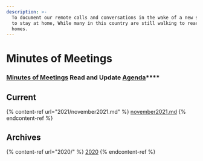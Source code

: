 ```yaml
---
description: >-
  To document our remote calls and conversations in the wake of a new situation
  to stay at home, While many in this country are still walking to reach their
  homes.
---
```


# Minutes of Meetings

### [**Minutes of Meetings**](https://app.gitbook.com/@janastu/s/openjanastu/\~/drafts/-MX06fsOWOpUkwACywAU/daily/minutes) **Read and Update** [**Agenda**](../agenda.md)****

## Current

{% content-ref url="2021/november2021.md" %}
[november2021.md](2021/november2021.md)
{% endcontent-ref %}

## Archives

{% content-ref url="2020/" %}
[2020](2020/)
{% endcontent-ref %}
